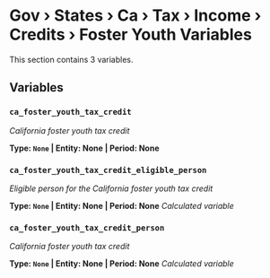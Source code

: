 # Gov › States › Ca › Tax › Income › Credits › Foster Youth Variables

This section contains 3 variables.

## Variables

### `ca_foster_youth_tax_credit`
*California foster youth tax credit*

**Type: `None` | Entity: None | Period: None**

### `ca_foster_youth_tax_credit_eligible_person`
*Eligible person for the California foster youth tax credit*

**Type: `None` | Entity: None | Period: None**
*Calculated variable*

### `ca_foster_youth_tax_credit_person`
*California foster youth tax credit*

**Type: `None` | Entity: None | Period: None**
*Calculated variable*
